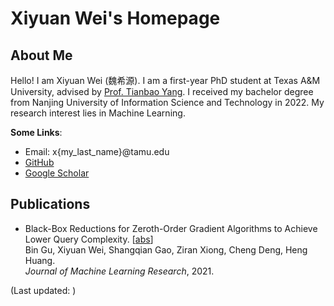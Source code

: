 # Xiyuan Wei's Homepage


## About Me

Hello! I am Xiyuan Wei (魏希源). I am a first-year PhD student at Texas A&M University,
advised by [Prof. Tianbao Yang](http://people.tamu.edu/~tianbao-yang/).
I received my bachelor degree from Nanjing University of Information Science and Technology in 2022.
My research interest lies in Machine Learning.

**Some Links**:
- Email: x{my_last_name}@tamu.edu
- [GitHub](https://github.com/xywei00)
- [Google Scholar](https://scholar.google.com/citations?user=7iGaeB0AAAAJ&hl=en)


## Publications

- Black-Box Reductions for Zeroth-Order Gradient Algorithms to Achieve Lower Query Complexity.
  [[abs](https://jmlr.org/papers/v22/20-611.html)]
  </br>Bin Gu, Xiyuan Wei, Shangqian Gao, Ziran Xiong, Cheng Deng, Heng Huang.
  </br>*Journal of Machine Learning Research*, 2021.


<script type="text/javascript">
    function getLastModifiedMonth() {
        const months = ["Jan", "Feb", "Mar", "Apr", "May", "Jun", "Jul", "Aug", "Sep", "Oct", "Nov", "Dec"];
        var lastModified = new Date(document.lastModified);
        return (months[lastModified.getMonth()] + " " + lastModified.getFullYear())
    }
</script>

(Last updated: <script type="text/javascript">document.write(getLastModifiedMonth())</script>)
